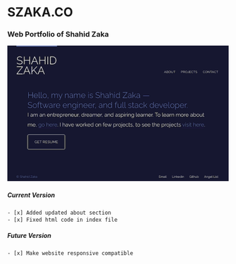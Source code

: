
# SZAKA.CO

### Web Portfolio of Shahid Zaka

![Screenshot of szaka](https://raw.githubusercontent.com/szaka/szaka.github.io/master/img/szaka.png)

##### Current Version 

	- [x] Added updated about section
	- [x] Fixed html code in index file

##### Future Version 

	- [x] Make website responsive compatible



